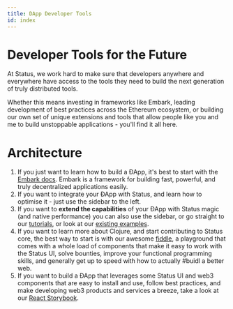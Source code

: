 ```yaml
---
title: DApp Developer Tools
id: index
---
```

# Developer Tools for the Future

At Status, we work hard to make sure that developers anywhere and everywhere have access to the tools they need to build the next generation of truly distributed tools.

Whether this means investing in frameworks like Embark, leading development of best practices across the Ethereum ecosystem, or building our own set of unique extensions and tools that allow people like you and me to build unstoppable applications - you'll find it all here.

# Architecture

1. If you just want to learn how to build a ÐApp, it's best to start with the [Embark docs](https://embark.status.im). Embark is a framework for building fast, powerful, and truly decentralized applications easily.
2. If you want to integrate your ÐApp with Status, and learn how to optimise it - just use the sidebar to the left.
3. If you want to **extend the capabilities** of your ÐApp with Status magic (and native performance) you can also use the sidebar, or go straight to our [tutorials](../tutorials/), or look at our [existing examples](../extensions/).
4. If you want to learn more about Clojure, and start contributing to Status core, the best way to start is with our awesome [fiddle](../fiddle/), a playground that comes with a whole load of components that make it easy to work with the Status UI, solve bounties, improve your functional programming skills, and generally get up to speed with how to actually #buidl a better web.
5. If you want to build a ÐApp that leverages some Status UI and web3 components that are easy to install and use, follow best practices, and make developing web3 products and services a breeze, take a look at our [React Storybook](https://status-im.github.io/storybook/).